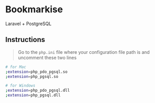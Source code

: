 # Bookmarkise

Laravel + PostgreSQL

## Instructions
> Go to the `php.ini` file where your configuration file path is and uncomment these two lines
```sh
# for Mac
;extension=php_pdo_pgsql.so
;extension=php_pgsql.so

# for Windows
;extension=php_pdo_pgsql.dll
;extension=php_pgsql.dll
```
